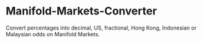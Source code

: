 # Manifold-Markets-Converter
Convert percentages into decimal, US, fractional, Hong Kong, Indonesian or Malaysian odds on Manifold Markets.
